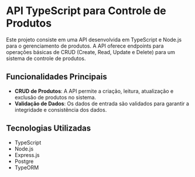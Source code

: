 # API TypeScript para Controle de Produtos
Este projeto consiste em uma API desenvolvida em TypeScript e Node.js para o gerenciamento de produtos. A API oferece endpoints para operações básicas de CRUD (Create, Read, Update e Delete) para um sistema de controle de produtos.

## Funcionalidades Principais
- **CRUD de Produtos**: A API permite a criação, leitura, atualização e exclusão de produtos no sistema.
- **Validação de Dados**: Os dados de entrada são validados para garantir a integridade e consistência dos dados.

## Tecnologias Utilizadas
- TypeScript
- Node.js
- Express.js
- Postgre
- TypeORM
